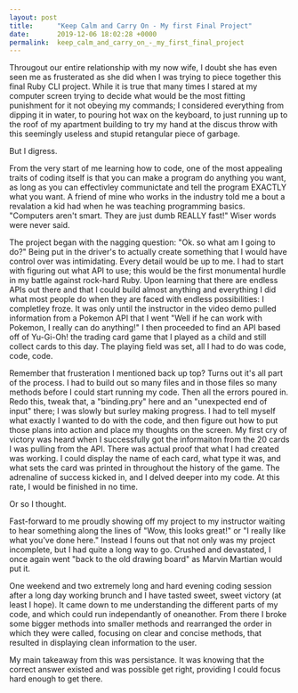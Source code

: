 ```yaml
---
layout: post
title:      "Keep Calm and Carry On - My first Final Project"
date:       2019-12-06 18:02:28 +0000
permalink:  keep_calm_and_carry_on_-_my_first_final_project
---
```



Througout our entire relationship with my now wife, I doubt she has even seen me as frusterated as she did when I was trying to piece together this final Ruby CLI project. While it is true that many times I stared at my computer screen trying to decide what would be the most fitting punishment for it not obeying my commands; I considered everything from dipping it in water, to pouring hot wax on the keyboard, to just running up to the roof of my apartment building to try my hand at the discus throw with this seemingly useless and stupid retangular piece of garbage.

But I digress.

From the very start of me learning how to code, one of the most appealing traits of coding itself is that you can make a program do anything you want, as long as you can effectivley communictate and tell the program EXACTLY what you want. A friend of mine who works in the industry told me a bout a revalation a kid had when he was teaching programming basics. "Computers aren't smart. They are just dumb REALLY fast!" Wiser words were never said.

The project began with the nagging question: "Ok. so what am I going to do?" Being put in the driver's to actually create something that I would have control over was intimidating. Every detail would be up to me. I had to start with figuring out what API to use; this would be the first monumental hurdle in my battle against rock-hard Ruby. Upon learning that there are endless APIs out there and that I could build almost anything and everything I did what most people do when they are faced with endless possibilities: I completley froze. It was only until the instructor in the video demo pulled information from a Pokemon API that I went "Well if he can work with Pokemon, I really can do anything!" I then proceeded to find an API based off of Yu-Gi-Oh! the trading card game that I played as a child and still collect cards to this day. The playing field was set, all I had to do was code, code, code.

Remember that frusteration I mentioned back up top? Turns out it's all part of the process. I had to build out so many files and in those files so many methods before I could start running my code. Then all the errors poured in. Redo this, tweak that, a "binding.pry" here and an "unexpected end of input" there; I was slowly but surley making progress. I had to tell myself what exactly I wanted to do with the code, and then figure out how to put those plans into action and place my thoughts on the screen. My first cry of victory was heard when I successfully got the informaiton from the 20 cards I was pulling from the API. There was actual proof that what I had created was working. I could display the name of each card, what type it was, and what sets the card was printed in throughout the history of the game. The adrenaline of success kicked in, and I delved deeper into my code. At this rate, I would be finished in no time.

Or so I thought.

Fast-forward to me proudly showing off my project to my instructor waiting to hear something along the lines of "Wow, this looks great!" or "I really like what you've done here." Instead I founs out that not only was my project incomplete, but I had quite a long way to go. Crushed and devastated, I once again went "back to the old drawing board" as Marvin Martian would put it.

One weekend and two extremely long and hard evening coding session after a long day working brunch and I have tasted sweet, sweet victory (at least I hope). It came down to me understanding the different parts of my code, and which could run independantly of oneanother. From there I broke some bigger methods into smaller methods and rearranged the order in which they were called, focusing on clear and concise methods, that resulted in displaying clean information to the user.

My main takeaway from this was persistance. It was knowing that the correct answer existed and was possible get right, providing I could focus hard enough to get there.



